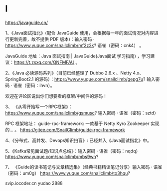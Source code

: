 # l

https://javaguide.cn/

1、《Java面试指北》(配合 JavaGuide 使用，会根据每一年的面试情况对内容进行更新完善，故不提供 PDF 版本)：输入密码 ·
https://www.yuque.com/snailclimb/mf2z3k?
语雀（密码：cnk4） 。 

JavaGuide 地址：Java 面试指南 | JavaGuide(Java面试 学习指南) ，学习建议：https://t.zsxq.com/QNFMFAU 。

2、《Java 必读源码系列》（目前已经整理了 Dubbo 2.6.x 、Netty 4.x、SpringBoot2.1 的源码）：https://www.yuque.com/snailclimb/gepg7u? 输入密码 · 语雀（密码：ihvn）。

欢迎在评论区说出你们想要看的框架/中间件的源码！

3、 《从零开始写一个RPC框架》：https://www.yuque.com/snailclimb/gsmusc? 输入密码 · 语雀（密码：sztd）

RPC 框架地址： guide-rpc-framework: 一款基于 Netty Kyro Zookeeper 实现的... 。 https://gitee.com/SnailClimb/guide-rpc-framework

4、《分布式、高并发、Devops知识扫盲》: 已经并入《Java面试指北》中。

5、《Kafka常见面试题/知识点总结》：输入密码 · 语雀（密码：nqdq） https://www.yuque.com/snailclimb/mbs9wn?

7、 《Guide的读书笔记与文章精选集》（经典书籍精读笔记分享）输入密码 · 语雀（密码：um0g） https://www.yuque.com/snailclimb/to3hqu?

svip.iocoder.cn
yudao
2888
